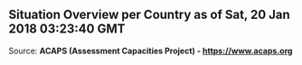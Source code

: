 ## Situation Overview per Country as of Sat, 20 Jan 2018 03:23:40 GMT

Source: **ACAPS (Assessment Capacities Project) - https://www.acaps.org**